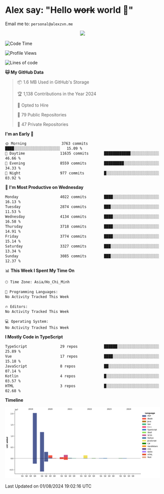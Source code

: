 # Alex say: "Hello ~~work~~ world 🐾"
Email me to: `personal@alexzvn.me`


<p align=center>
  <a href="https://skillicons.dev">
    <img src="https://skillicons.dev/icons?i=ts,js,php,nodejs,bun,vue,nuxt,react,svelte,tauri,laravel,rust,mongodb,docker,electron,redis,rabbitmq,tailwind,git,cloudflare,elysia,mysql,nginx,rollupjs,sentry,ubuntu,yarn,html,css,vite" />
  </a>
</p>

<!--START_SECTION:waka-->
![Code Time](http://img.shields.io/badge/Code%20Time-1%2C066%20hrs%2055%20mins-blue)

![Profile Views](http://img.shields.io/badge/Profile%20Views-13-blue)

![Lines of code](https://img.shields.io/badge/From%20Hello%20World%20I%27ve%20Written-40.5%20million%20lines%20of%20code-blue)

**🐱 My GitHub Data** 

> 📦 1.6 MB Used in GitHub's Storage 
 > 
> 🏆 1,138 Contributions in the Year 2024
 > 
> 💼 Opted to Hire
 > 
> 📜 79 Public Repositories 
 > 
> 🔑 47 Private Repositories 
 > 
**I'm an Early 🐤** 

```text
🌞 Morning                3763 commits        ████░░░░░░░░░░░░░░░░░░░░░   15.09 % 
🌆 Daytime                11635 commits       ████████████░░░░░░░░░░░░░   46.66 % 
🌃 Evening                8559 commits        █████████░░░░░░░░░░░░░░░░   34.33 % 
🌙 Night                  977 commits         █░░░░░░░░░░░░░░░░░░░░░░░░   03.92 % 
```
📅 **I'm Most Productive on Wednesday** 

```text
Monday                   4022 commits        ████░░░░░░░░░░░░░░░░░░░░░   16.13 % 
Tuesday                  2874 commits        ███░░░░░░░░░░░░░░░░░░░░░░   11.53 % 
Wednesday                4134 commits        ████░░░░░░░░░░░░░░░░░░░░░   16.58 % 
Thursday                 3718 commits        ████░░░░░░░░░░░░░░░░░░░░░   14.91 % 
Friday                   3774 commits        ████░░░░░░░░░░░░░░░░░░░░░   15.14 % 
Saturday                 3327 commits        ███░░░░░░░░░░░░░░░░░░░░░░   13.34 % 
Sunday                   3085 commits        ███░░░░░░░░░░░░░░░░░░░░░░   12.37 % 
```


📊 **This Week I Spent My Time On** 

```text
🕑︎ Time Zone: Asia/Ho_Chi_Minh

💬 Programming Languages: 
No Activity Tracked This Week

🔥 Editors: 
No Activity Tracked This Week

💻 Operating System: 
No Activity Tracked This Week
```

**I Mostly Code in TypeScript** 

```text
TypeScript               29 repos            ██████░░░░░░░░░░░░░░░░░░░   25.89 % 
Vue                      17 repos            ████░░░░░░░░░░░░░░░░░░░░░   15.18 % 
JavaScript               8 repos             ██░░░░░░░░░░░░░░░░░░░░░░░   07.14 % 
Kotlin                   4 repos             █░░░░░░░░░░░░░░░░░░░░░░░░   03.57 % 
HTML                     3 repos             █░░░░░░░░░░░░░░░░░░░░░░░░   02.68 % 
```



**Timeline**

![Lines of Code chart](https://raw.githubusercontent.com/alexzvn/alexzvn/main/assets/bar_graph.png)


 Last Updated on 01/08/2024 19:02:16 UTC
<!--END_SECTION:waka-->
